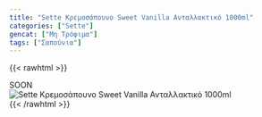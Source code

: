 ```yaml
---
title: "Sette Κρεμοσάπουνο Sweet Vanilla Ανταλλακτικό 1000ml"
categories: ["Sette"]
gencat: ["Μη Τρόφιμα"]
tags: ["Σαπούνια"]
---
```

{{< rawhtml >}}

<div class="sload421"><div class="product">SOON<br><div class="pimg"><img alt="Sette Κρεμοσάπουνο Sweet Vanilla Ανταλλακτικό 1000ml" title="Sette Κρεμοσάπουνο Sweet Vanilla Ανταλλακτικό 1000ml" src="/media/images/sette-kremosapouno-sweet-vanilla-antallaktiko-1000ml.jpg"></div></div></div>
{{< /rawhtml >}}


